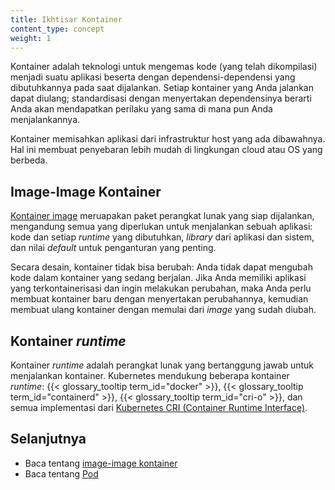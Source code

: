 ```yaml
---
title: Ikhtisar Kontainer
content_type: concept
weight: 1
---
```


<!-- overview -->

Kontainer adalah teknologi untuk mengemas kode (yang telah dikompilasi) menjadi 
suatu aplikasi beserta dengan dependensi-dependensi yang dibutuhkannya pada saat 
dijalankan. Setiap kontainer yang Anda jalankan dapat diulang; standardisasi 
dengan menyertakan dependensinya berarti Anda akan mendapatkan perilaku yang 
sama di mana pun Anda menjalankannya.

Kontainer memisahkan aplikasi dari infrastruktur host yang ada dibawahnya. Hal 
ini membuat penyebaran lebih mudah di lingkungan cloud atau OS yang berbeda.



<!-- body -->

## Image-Image Kontainer

[Kontainer image](/docs/concepts/containers/images/) meruapakan paket perangkat lunak 
yang siap dijalankan, mengandung semua yang diperlukan untuk menjalankan 
sebuah aplikasi: kode dan setiap *runtime* yang dibutuhkan, *library* dari 
aplikasi dan sistem, dan nilai *default* untuk penganturan yang penting.

Secara desain, kontainer tidak bisa berubah: Anda tidak dapat mengubah kode 
dalam kontainer yang sedang berjalan. Jika Anda memiliki aplikasi yang 
terkontainerisasi dan ingin melakukan perubahan, maka Anda perlu membuat 
kontainer baru dengan menyertakan perubahannya, kemudian membuat ulang kontainer
dengan memulai dari _image_ yang sudah diubah.

## Kontainer _runtime_

Kontainer *runtime* adalah perangkat lunak yang bertanggung jawab untuk 
menjalankan kontainer. Kubernetes mendukung beberapa kontainer *runtime*: 
{{< glossary_tooltip term_id="docker" >}}, 
{{< glossary_tooltip term_id="containerd" >}},
{{< glossary_tooltip term_id="cri-o" >}}, dan semua implementasi dari 
[Kubernetes CRI (Container Runtime Interface)](https://github.com/kubernetes/community/blob/master/contributors/devel/sig-node/container-runtime-interface.md).

## Selanjutnya

- Baca tentang [image-image kontainer](https://kubernetes.io/docs/concepts/containers/images/)
- Baca tentang [Pod](https://kubernetes.io/docs/concepts/workloads/pods/)

